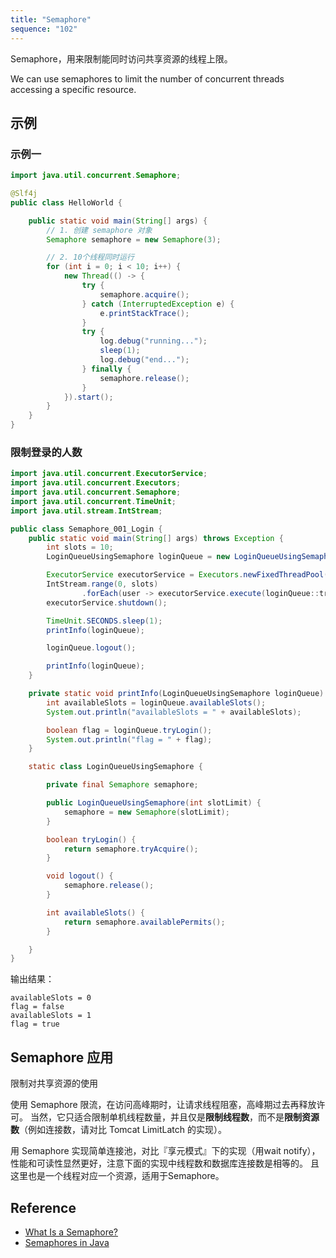 ```yaml
---
title: "Semaphore"
sequence: "102"
---
```


Semaphore，用来限制能同时访问共享资源的线程上限。

We can use semaphores to limit the number of concurrent threads accessing a specific resource.

## 示例

### 示例一

```java
import java.util.concurrent.Semaphore;

@Slf4j
public class HelloWorld {

    public static void main(String[] args) {
        // 1. 创建 semaphore 对象
        Semaphore semaphore = new Semaphore(3);

        // 2. 10个线程同时运行
        for (int i = 0; i < 10; i++) {
            new Thread(() -> {
                try {
                    semaphore.acquire();
                } catch (InterruptedException e) {
                    e.printStackTrace();
                }
                try {
                    log.debug("running...");
                    sleep(1);
                    log.debug("end...");
                } finally {
                    semaphore.release();
                }
            }).start();
        }
    }
}
```

### 限制登录的人数

```java
import java.util.concurrent.ExecutorService;
import java.util.concurrent.Executors;
import java.util.concurrent.Semaphore;
import java.util.concurrent.TimeUnit;
import java.util.stream.IntStream;

public class Semaphore_001_Login {
    public static void main(String[] args) throws Exception {
        int slots = 10;
        LoginQueueUsingSemaphore loginQueue = new LoginQueueUsingSemaphore(slots);

        ExecutorService executorService = Executors.newFixedThreadPool(slots);
        IntStream.range(0, slots)
                .forEach(user -> executorService.execute(loginQueue::tryLogin));
        executorService.shutdown();

        TimeUnit.SECONDS.sleep(1);
        printInfo(loginQueue);

        loginQueue.logout();

        printInfo(loginQueue);
    }

    private static void printInfo(LoginQueueUsingSemaphore loginQueue) {
        int availableSlots = loginQueue.availableSlots();
        System.out.println("availableSlots = " + availableSlots);

        boolean flag = loginQueue.tryLogin();
        System.out.println("flag = " + flag);
    }

    static class LoginQueueUsingSemaphore {

        private final Semaphore semaphore;

        public LoginQueueUsingSemaphore(int slotLimit) {
            semaphore = new Semaphore(slotLimit);
        }

        boolean tryLogin() {
            return semaphore.tryAcquire();
        }

        void logout() {
            semaphore.release();
        }

        int availableSlots() {
            return semaphore.availablePermits();
        }

    }
}
```

输出结果：

```text
availableSlots = 0
flag = false
availableSlots = 1
flag = true
```

## Semaphore 应用

限制对共享资源的使用

使用 Semaphore 限流，在访问高峰期时，让请求线程阻塞，高峰期过去再释放许可。
当然，它只适合限制单机线程数量，并且仅是**限制线程数**，而不是**限制资源数**（例如连接数，请对比 Tomcat LimitLatch 的实现）。

用 Semaphore 实现简单连接池，对比『享元模式』下的实现（用wait notify），性能和可读性显然更好，注意下面的实现中线程数和数据库连接数是相等的。
且这里也是一个线程对应一个资源，适用于Semaphore。


## Reference

- [What Is a Semaphore?](https://www.baeldung.com/cs/semaphore)
- [Semaphores in Java](https://www.baeldung.com/java-semaphore)
